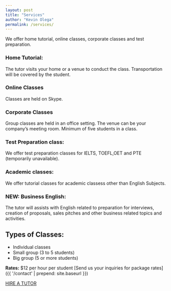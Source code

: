 ```yaml
---
layout: post
title: "Services"
author: "Kevin Olega"
permalink: /services/
---
```


We offer home tutorial, online classes, corporate classes and test preparation.

### Home Tutorial:

The tutor visits your home or a venue to conduct the class. Transportation will be covered by the student.

### Online Classes

Classes are held on Skype.

### Corporate Classes

Group classes are held in an office setting. The venue can be your company’s meeting room. Minimum of five students in a class.

### Test Preparation class:

We offer test preparation classes for IELTS, TOEFL,OET and PTE (temporarily unavailable).

### Academic classes:

We offer tutorial classes for academic classess other than English Subjects.

### NEW: Business English:

The tutor will assists with English related to preparation for interviews, creation of proposals, sales pitches and other business related topics and activities.


## Types of Classes:

- Individual classes
- Small group (3 to 5 students)
- Big group (5 or more students)

**Rates:** $12 per hour per student
[Send us your inquiries for package rates]({{ '/contact' | prepend: site.baseurl }})

<a href="{{ '/contact' | prepend: site.baseurl }}" class="button">HIRE A TUTOR</a>

